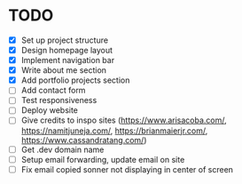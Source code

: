 # TODO

- [x] Set up project structure
- [x] Design homepage layout
- [x] Implement navigation bar
- [x] Write about me section
- [x] Add portfolio projects section
- [ ] Add contact form
- [ ] Test responsiveness
- [ ] Deploy website
- [ ] Give credits to inspo sites (https://www.arisacoba.com/, https://namitjuneja.com/, https://brianmaierjr.com/, https://www.cassandratang.com/)
- [ ] Get .dev domain name
- [ ] Setup email forwarding, update email on site
- [ ] Fix email copied sonner not displaying in center of screen

